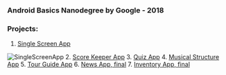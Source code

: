 ### Android Basics Nanodegree by Google - 2018

### Projects:
1.  [Single Screen App](https://github.com/apartment81/1-SingleScreenApp)
>
![SingleScreenApp](http://www.macheteauto.com/app/single_screen_app.png)
2. [Score Keeper App](https://github.com/apartment81/2-ScoreKeeperApp)
3. [Quiz App](https://github.com/apartment81/3-QuizApp)
4. [Musical Structure App](https://github.com/apartment81/4-MusicalStructureApp)
5. [Tour Guide App]()
6. [News App, final](https://github.com/apartment81/6-NewsAppFinal)
7. [Inventory App, final](https://github.com/apartment81/7-InventoryAppFinal)
